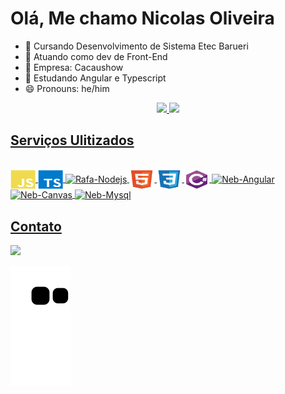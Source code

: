 # Olá, Me chamo Nicolas Oliveira

- 🔭 Cursando Desenvolvimento de Sistema Etec Barueri
- 💼 Atuando como dev de Front-End
- 🏬 Empresa: Cacaushow
- 🌱 Estudando Angular e Typescript
- 😄 Pronouns: he/him 

<div align="center">
  <a href="https://github.com/Nebularsty">
  <img height="180em" src="https://github-readme-stats.vercel.app/api?username=nebularsty&show_icons=true&theme=dracula&include_all_commits=true&count_private=true"/>
  <img height="180em" src="https://github-readme-stats.vercel.app/api/top-langs/?username=nebularsty&layout=compact&langs_count=7&theme=dracula"/>
</div>
  
 ## Serviços Ulitizados 
 <div style="display: inline_block"><br>
  <img align="center" alt="Rafa-Js" height="30" width="40" src="https://raw.githubusercontent.com/devicons/devicon/master/icons/javascript/javascript-plain.svg">
  <img align="center" alt="Rafa-Ts" height="30" width="40" src="https://raw.githubusercontent.com/devicons/devicon/master/icons/typescript/typescript-plain.svg">
  <img align="center" alt="Rafa-Nodejs" height="30" width="40" src="https://cdn.jsdelivr.net/gh/devicons/devicon/icons/nodejs/nodejs-original.svg" />
  <img align="center" alt="Rafa-HTML" height="30" width="40" src="https://raw.githubusercontent.com/devicons/devicon/master/icons/html5/html5-original.svg">
  <img align="center" alt="Rafa-CSS" height="30" width="40" src="https://raw.githubusercontent.com/devicons/devicon/master/icons/css3/css3-original.svg">
  <img align="center" alt="Neb-Csharp" height="30" width="40" src="https://raw.githubusercontent.com/devicons/devicon/master/icons/csharp/csharp-original.svg">
  <img align="center" alt="Neb-Angular" height="30" width="40" src="https://cdn.jsdelivr.net/gh/devicons/devicon/icons/angularjs/angularjs-plain.svg" />
  <img align="center" alt="Neb-Canvas" height="30" width="40" src="https://cdn.jsdelivr.net/gh/devicons/devicon/icons/canva/canva-original.svg" />
   <img align="center" alt="Neb-Mysql" height="30" width="40" src="https://cdn.jsdelivr.net/gh/devicons/devicon/icons/mysql/mysql-original.svg" />
<!--   <img align="right" alt="Rafa-pic" height="150" style="border-radius:50px;" src="https://media.discordapp.net/attachments/639956127056134178/890373478988013628/Publicacoes_Instagram_1_1.png?width=676&height=676"> -->
</div>
  
 ## Contato
  <div>
  <a href = "nicolasoliveira9635@gmail.com">
  <img src="https://img.shields.io/badge/Gmail-D14836?style=for-the-badge&logo=gmail&logoColor=white" target="_blank"></a>
<!--   <a href = "">
  <img src="https://img.shields.io/badge/LinkedIn-0077B5?style=for-the-badge&logo=linkedin&logoColor=white" target="_blank"></a> -->
<!--   <a href = "">
  <img src="https://img.shields.io/badge/📄%20Resume-24292e?style=for-the-badge&labelColor=24292e" target="_blank"></a> -->
  
  ![Snake animation](https://github.com/Nebularsty/Nebularsty/blob/output/github-contribution-grid-snake.svg)
  </div>
    
